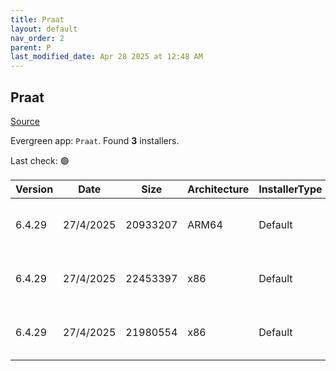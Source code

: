 ```yaml
---
title: Praat
layout: default
nav_order: 2
parent: P
last_modified_date: Apr 28 2025 at 12:48 AM
---
```


## Praat

[Source](https://www.fon.hum.uva.nl/praat/)

Evergreen app: `Praat`. Found **3** installers.

Last check: 🟢

| Version | Date      | Size     | Architecture | InstallerType | Type | URI                                                                                                                                                                      |
| ------- | --------- | -------- | ------------ | ------------- | ---- | ------------------------------------------------------------------------------------------------------------------------------------------------------------------------ |
| 6.4.29  | 27/4/2025 | 20933207 | ARM64        | Default       | zip  | [https://github.com/praat/praat/releases/download/v6.4.29/praat6429_win-arm64.zip](https://github.com/praat/praat/releases/download/v6.4.29/praat6429_win-arm64.zip)     |
| 6.4.29  | 27/4/2025 | 22453397 | x86          | Default       | zip  | [https://github.com/praat/praat/releases/download/v6.4.29/praat6429_win-intel32.zip](https://github.com/praat/praat/releases/download/v6.4.29/praat6429_win-intel32.zip) |
| 6.4.29  | 27/4/2025 | 21980554 | x86          | Default       | zip  | [https://github.com/praat/praat/releases/download/v6.4.29/praat6429_win-intel64.zip](https://github.com/praat/praat/releases/download/v6.4.29/praat6429_win-intel64.zip) |
